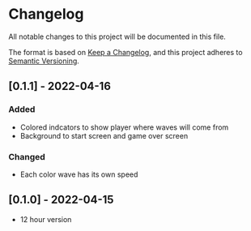 # Changelog
All notable changes to this project will be documented in this file.

The format is based on [Keep a Changelog](https://keepachangelog.com/en/1.0.0/),
and this project adheres to [Semantic Versioning](https://semver.org/spec/v2.0.0.html).


## [0.1.1] - 2022-04-16
### Added
- Colored indcators to show player where waves will come from
- Background to start screen and game over screen 
### Changed
- Each color wave has its own speed

## [0.1.0] - 2022-04-15
- 12 hour version